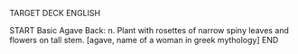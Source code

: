 TARGET DECK
ENGLISH

START
Basic
Agave
Back: n. Plant with rosettes of narrow spiny leaves and flowers on tall stem. [agave, name of a woman in greek mythology]
END
